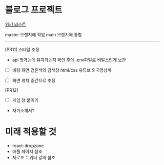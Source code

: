 # 블로그 프로젝트

[위키 테스트](https://github.com/CodeSoom/project-react-6-shongs27.wiki.git)

master 브랜치에 작업
main 브랜치에 통합

---

[PR11] 스타일 조정

- api 맛가는데 유지되는지 확인 후에 .env파일로 비밀스럽게 보관
- [ ] 바탕 화면 검은색의 검색창
      html/css 유튜브 외국영상꺼

- [ ] 화면 위치 중간으로 조정

[PR12]

- [ ] 게임 창 붙이기
- 자기소개서?

# 미래 적용할 것

- react-dropzone
- 애플 페이지 참조
- 제로초 트위터 강의 참조
